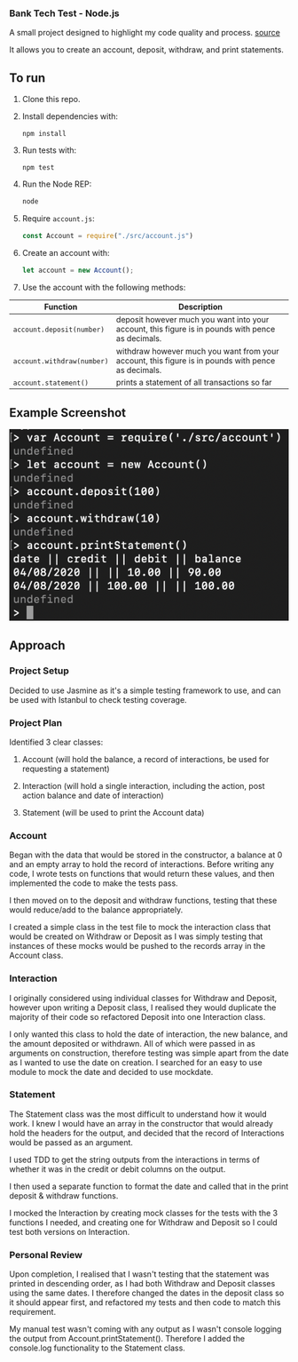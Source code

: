 ### Bank Tech Test - Node.js

A small project designed to highlight my code quality and process. [source](https://github.com/makersacademy/course/blob/master/individual_challenges/bank_tech_test.md)

It allows you to create an account, deposit, withdraw, and print statements.

## To run 

1. Clone this repo.

2. Install dependencies with:

   ```shell
   npm install
   ```

3. Run tests with:

   ```shell
   npm test
   ```

4. Run the Node REP:

   ```js
   node
   ```

5. Require `account.js`:

   ```js
   const Account = require("./src/account.js")
   ```

6. Create an account with:

   ```js
   let account = new Account();
   ```

7. Use the account with the following methods:

| Function                     | Description                                                                                        |
| -------------------------- | -------------------------------------------------------------------------------------------------- |
| `account.deposit(number)`  | deposit however much you want into your account, this figure is in pounds with pence as decimals.  |
| `account.withdraw(number)` | withdraw however much you want from your account, this figure is in pounds with pence as decimals. |
| `account.statement()`      | prints a statement of all transactions so far                                                      |

## Example Screenshot

![Example Screenshot](images/Bank_Tech_Test_Example_Screenshot.png)

## Approach 

### Project Setup

Decided to use Jasmine as it's a simple testing framework to use, and can be used with Istanbul to check testing coverage.

### Project Plan

Identified 3 clear classes:

1. Account (will hold the balance, a record of interactions, be used for requesting a statement)

2. Interaction (will hold a single interaction, including the action, post action balance and date of interaction)

3. Statement (will be used to print the Account data)

### Account

Began with the data that would be stored in the constructor, a balance at 0 and an empty array to hold the record of interactions. Before writing any code, I wrote tests on functions that would return these values, and then implemented the code to make the tests pass.

I then moved on to the deposit and withdraw functions, testing that these would reduce/add to the balance appropriately. 

I created a simple class in the test file to mock the interaction class that would be created on Withdraw or Deposit as I was simply testing that instances of these mocks would be pushed to the records array in the Account class.

### Interaction

I originally considered using individual classes for Withdraw and Deposit, however upon writing a Deposit class, I realised they would duplicate the majority of their code so refactored Deposit into one Interaction class.

I only wanted this class to hold the date of interaction, the new balance, and the amount deposited or withdrawn. All of which were passed in as arguments on construction, therefore testing was simple apart from the date as I wanted to use the date on creation. I searched for an easy to use module to mock the date and decided to use mockdate.

### Statement
 
The Statement class was the most difficult to understand how it would work. I knew I would have an array in the constructor that would already hold the headers for the output, and decided that the record of Interactions would be passed as an argument. 

I used TDD to get the string outputs from the interactions in terms of whether it was in the credit or debit columns on the output.

I then used a separate function to format the date and called that in the print deposit & withdraw functions.

I mocked the Interaction by creating mock classes for the tests with the 3 functions I needed, and creating one for Withdraw and Deposit so I could test both versions on Interaction.

### Personal Review

Upon completion, I realised that I wasn't testing that the statement was printed in descending order, as I had both Withdraw and Deposit classes using the same dates. I therefore changed the dates in the deposit class so it should appear first, and refactored my tests and then code to match this requirement.

My manual test wasn't coming with any output as I wasn't console logging the output from Account.printStatement(). Therefore I added the console.log functionality to the Statement class.
